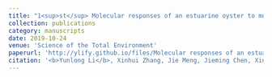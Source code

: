 ```yaml
---
title: "1<sup>st</sup> Molecular responses of an estuarine oyster to multiple metal contamination in Southern China revealed by RNA-seq"
collection: publications
category: manuscripts
date: 2019-10-24
venue: 'Science of the Total Environment'
paperurl: 'http://ylify.github.io/files/Molecular responses of an estuarine oyster to multiple metal contamination in Southern China revealed by RNA-seq.pdf'
citation: '<b>Yunlong Li</b>, Xinhui Zhang, Jie Meng, Jieming Chen, Xinxin You, Qiong Shi, Wen-Xiong Wang<sup>*</sup>. (2020). &quot;Molecular responses of an estuarine oyster to multiple metal contamination in Southern China revealed by RNA-seq.&quot; <i>Science of the Total Environment</i>. 701: 134648. doi: 10.1016/j.scitotenv.2019.134648'
---
```



